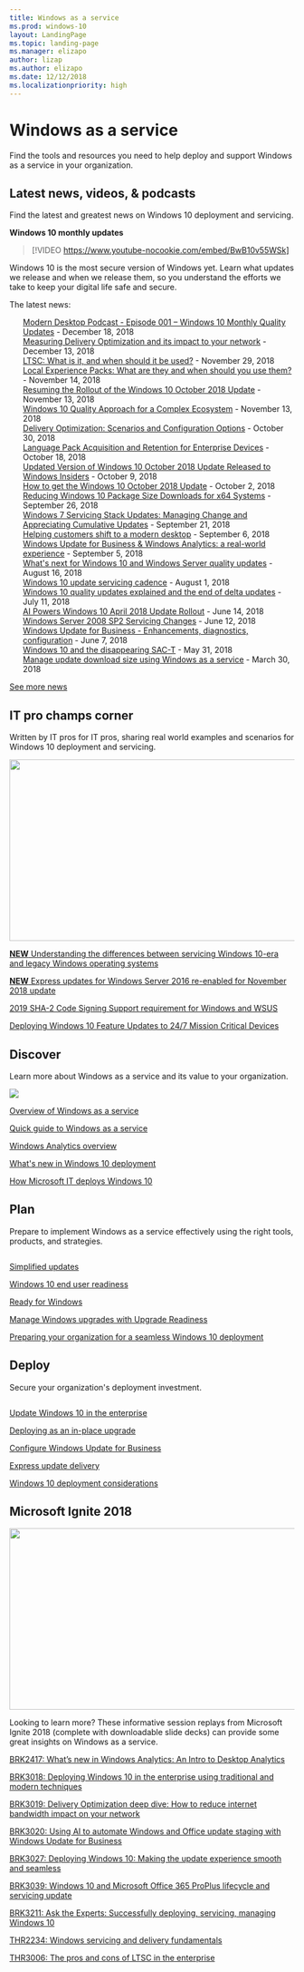```yaml
---
title: Windows as a service  
ms.prod: windows-10
layout: LandingPage  
ms.topic: landing-page
ms.manager: elizapo
author: lizap
ms.author: elizapo  
ms.date: 12/12/2018
ms.localizationpriority: high
---
```

# Windows as a service

Find the tools and resources you need to help deploy and support Windows as a service in your organization.

## Latest news, videos, & podcasts

Find the latest and greatest news on Windows 10 deployment and servicing.

**Windows 10 monthly updates**
> [!VIDEO https://www.youtube-nocookie.com/embed/BwB10v55WSk]      

Windows 10 is the most secure version of Windows yet. Learn what updates we release and when we release them, so you understand the efforts we take to keep your digital life safe and secure.

The latest news:
<ul compact style="list-style: none"> 

<li><a href="http://m365mdp.mpsn.libsynpro.com/001-windows-10-monthly-quality-updates">Modern Desktop Podcast - Episode 001 – Windows 10 Monthly Quality Updates</a> - December 18, 2018</li>
<li><a href="https://techcommunity.microsoft.com/t5/Windows-IT-Pro-Blog/Measuring-Delivery-Optimization-and-its-impact-to-your-network/ba-p/301809#M409">Measuring Delivery Optimization and its impact to your network</a> - December 13, 2018</li>
<li><a href="https://techcommunity.microsoft.com/t5/Windows-IT-Pro-Blog/LTSC-What-is-it-and-when-should-it-be-used/ba-p/293181">LTSC: What is it, and when should it be used?</a> - November 29, 2018</li>
<li><a href="https://techcommunity.microsoft.com/t5/Windows-IT-Pro-Blog/Local-Experience-Packs-What-are-they-and-when-should-you-use/ba-p/286841">Local Experience Packs: What are they and when should you use them?</a> - November 14, 2018</li>
<li><a href="https://blogs.windows.com/windowsexperience/2018/11/13/resuming-the-rollout-of-the-windows-10-october-2018-update/#amAFU5YS1igMQRoB.97">Resuming the Rollout of the Windows 10 October 2018 Update</a> - November 13, 2018</li>
<li><a href="https://blogs.windows.com/windowsexperience/2018/11/13/windows-10-quality-approach-for-a-complex-ecosystem/#9VlPpT2qGIlPAg5a.97">Windows 10 Quality Approach for a Complex Ecosystem</a> - November 13, 2018</li>
<li><a href="https://techcommunity.microsoft.com/t5/Windows-IT-Pro-Blog/Delivery-Optimization-Scenarios-and-configuration-options/ba-p/280195">Delivery Optimization: Scenarios and Configuration Options</a> - October 30, 2018</li>
<li><a href="https://techcommunity.microsoft.com/t5/Windows-IT-Pro-Blog/Language-pack-acquisition-and-retention-for-enterprise-devices/ba-p/275404">Language Pack Acquisition and Retention for Enterprise Devices</a> - October 18, 2018</li>
<li><a href="https://blogs.windows.com/windowsexperience/2018/10/09/updated-version-of-windows-10-october-2018-update-released-to-windows-insiders/#MDZYGkj6ZehHyF1g.97">Updated Version of Windows 10 October 2018 Update Released to Windows Insiders</a> - October 9, 2018</li>
<li><a href="https://blogs.windows.com/windowsexperience/2018/10/02/how-to-get-the-windows-10-october-2018-update/#T4LJQ3OzDkCR72em.97">How to get the Windows 10 October 2018 Update</a> - October 2, 2018</li>
<li><a href="https://techcommunity.microsoft.com/t5/Windows-IT-Pro-Blog/Reduced-Windows-10-package-size-downloads-for-x64-systems/ba-p/262386">Reducing Windows 10 Package Size Downloads for x64 Systems</a> - September 26, 2018</li>
<li><a href="https://techcommunity.microsoft.com/t5/Windows-IT-Pro-Blog/Windows-7-servicing-stack-updates-managing-change-and/ba-p/260434">Windows 7 Servicing Stack Updates: Managing Change and Appreciating Cumulative Updates</a> - September 21, 2018</li>
<li><a href="https://www.microsoft.com/en-us/microsoft-365/blog/2018/09/06/helping-customers-shift-to-a-modern-desktop/">Helping customers shift to a modern desktop</a> - September 6, 2018</li>
<li><a href="https://techcommunity.microsoft.com/t5/Windows-IT-Pro-Blog/Windows-Update-for-Business-amp-Windows-Analytics-a-real-world/ba-p/242417#M228">Windows Update for Business & Windows Analytics: a real-world experience</a> - September 5, 2018</li>
<li><a href="https://techcommunity.microsoft.com/t5/Windows-IT-Pro-Blog/What-s-next-for-Windows-10-and-Windows-Server-quality-updates/ba-p/229461">What's next for Windows 10 and Windows Server quality updates</a> - August 16, 2018
<li><a href="https://techcommunity.microsoft.com/t5/Windows-IT-Pro-Blog/Windows-10-update-servicing-cadence/ba-p/222376">Windows 10 update servicing cadence</a> - August 1, 2018
<li><a href="https://techcommunity.microsoft.com/t5/Windows-IT-Pro-Blog/Windows-10-quality-updates-explained-amp-the-end-of-delta/ba-p/214426">Windows 10 quality updates explained and the end of delta updates</a> - July 11, 2018
<li><a href="https://blogs.windows.com/windowsexperience/2018/06/14/ai-powers-windows-10-april-2018-update-rollout/#67LrSyWdwgTyciSG.97">AI Powers Windows 10 April 2018 Update Rollout</a> - June 14, 2018
<li><a href="https://cloudblogs.microsoft.com/windowsserver/2018/06/12/windows-server-2008-sp2-servicing-changes/">Windows Server 2008 SP2 Servicing Changes</a> - June 12, 2018
<li><a href="https://techcommunity.microsoft.com/t5/Windows-IT-Pro-Blog/Windows-Update-for-Business-Enhancements-diagnostics/ba-p/201978">Windows Update for Business - Enhancements, diagnostics, configuration</a> - June 7, 2018
<li><a href="https://techcommunity.microsoft.com/t5/Windows-IT-Pro-Blog/Windows-10-and-the-disappearing-SAC-T/ba-p/199747">Windows 10 and the disappearing SAC-T</a> - May 31, 2018
<li><a href="https://www.youtube.com/watch?v=EVzFIg_MhaE&t=5s">Manage update download size using Windows as a service</a> - March 30, 2018</li></ul>

[See more news](https://techcommunity.microsoft.com/t5/Windows-10-Blog/bg-p/Windows10Blog)

## IT pro champs corner
Written by IT pros for IT pros, sharing real world examples and scenarios for Windows 10 deployment and servicing.

<img src="images/champs-2.png" alt="" width="640" height="320">


<a href="waas-servicing-differences.md">**NEW** Understanding the differences between servicing Windows 10-era and legacy Windows operating systems</a>

<a href="https://docs.microsoft.com/windows-server/get-started/express-updates"><b>NEW</b> Express updates for Windows Server 2016 re-enabled for November 2018 update
</a>

<a href="https://support.microsoft.com/help/4472027/">2019 SHA-2 Code Signing Support requirement for Windows and WSUS</a>

<a href="https://go.microsoft.com/fwlink/?linkid=2005509">Deploying Windows 10 Feature Updates to 24/7 Mission Critical Devices</a>

## Discover

Learn more about Windows as a service and its value to your organization.

<img src="images/discover-land.png">

<a href="waas-overview.md">Overview of Windows as a service</a>

<a href="waas-quick-start.md">Quick guide to Windows as a service</a>

<a href="windows-analytics-overview.md">Windows Analytics overview</a>

<a href="../deploy-whats-new.md">What's new in Windows 10 deployment</a>

<a href="https://channel9.msdn.com/events/Ignite/2015/BRK3303">How Microsoft IT deploys Windows 10</a></font>

## Plan

Prepare to implement Windows as a service effectively using the right tools, products, and strategies.

<img src="images/plan-land.png" alt="" />

<a href="https://www.microsoft.com/en-us/windowsforbusiness/simplified-updates">Simplified updates</a>

<a href="https://www.microsoft.com/itpro/windows-10/end-user-readiness">Windows 10 end user readiness</a>

<a href="https://developer.microsoft.com/windows/ready-for-windows#/">Ready for Windows</a>

<a href="../upgrade/manage-windows-upgrades-with-upgrade-readiness.md">Manage Windows upgrades with Upgrade Readiness</a>

<a href="https://www.microsoft.com/itshowcase/windows10deployment">Preparing your organization for a seamless Windows 10 deployment</a>

## Deploy

Secure your organization's deployment investment.

<img src="images/deploy-land.png" alt="" />

<a href="index.md">Update Windows 10 in the enterprise</a>

<a href="https://www.microsoft.com/itshowcase/Article/Content/668/Deploying-Windows-10-at-Microsoft-as-an-inplace-upgrade">Deploying as an in-place upgrade</a>

<a href="waas-configure-wufb.md">Configure Windows Update for Business</a>

<a href="waas-optimize-windows-10-updates.md#express-update-delivery">Express update delivery</a>

<a href="../planning/windows-10-deployment-considerations.md">Windows 10 deployment considerations</a>


## Microsoft Ignite 2018
<img src="images/ignite-land.jpg" alt="" width="640" height="320"/>

Looking to learn more? These informative session replays from Microsoft Ignite 2018 (complete with downloadable slide decks) can provide some great insights on Windows as a service.

[BRK2417: What’s new in Windows Analytics: An Intro to Desktop Analytics](https://myignite.techcommunity.microsoft.com/sessions/64324#ignite-html-anchor)

[BRK3018: Deploying Windows 10 in the enterprise using traditional and modern techniques](https://myignite.techcommunity.microsoft.com/sessions/64509#ignite-html-anchor)

[BRK3019: Delivery Optimization deep dive: How to reduce internet bandwidth impact on your network](https://myignite.techcommunity.microsoft.com/sessions/64510#ignite-html-anchor)

[BRK3020: Using AI to automate Windows and Office update staging with Windows Update for Business](https://myignite.techcommunity.microsoft.com/sessions/64513#ignite-html-anchor)

[BRK3027: Deploying Windows 10: Making the update experience smooth and seamless](https://myignite.techcommunity.microsoft.com/sessions/64612#ignite-html-anchor)

[BRK3039: Windows 10 and Microsoft Office 365 ProPlus lifecycle and servicing update](https://myignite.techcommunity.microsoft.com/sessions/66763#ignite-html-anchor)

[BRK3211: Ask the Experts: Successfully deploying, servicing, managing Windows 10](https://myignite.techcommunity.microsoft.com/sessions/65963#ignite-html-anchor)

[THR2234: Windows servicing and delivery fundamentals](https://myignite.techcommunity.microsoft.com/sessions/66741#ignite-html-anchor)

[THR3006: The pros and cons of LTSC in the enterprise](https://myignite.techcommunity.microsoft.com/sessions/64512#ignite-html-anchor)
